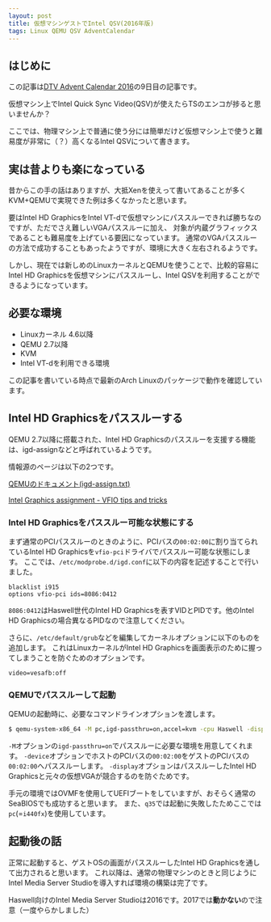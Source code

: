 ```yaml
---
layout: post
title: 仮想マシンゲストでIntel QSV(2016年版)
tags: Linux QEMU QSV AdventCalendar
---
```


## はじめに

この記事は[DTV Advent Calendar 2016](http://www.adventar.org/calendars/1429)の9日目の記事です。

仮想マシン上でIntel Quick Sync Video(QSV)が使えたらTSのエンコが捗ると思いませんか？

ここでは、物理マシン上で普通に使う分には簡単だけど仮想マシン上で使うと難易度が非常に（？）高くなるIntel QSVについて書きます。

<!--more-->

## 実は昔よりも楽になっている

昔からこの手の話はありますが、大抵Xenを使えって書いてあることが多くKVM+QEMUで実現できた例は多くなかったと思います。

要はIntel HD GraphicsをIntel VT-dで仮想マシンにパススルーできれば勝ちなのですが、ただでさえ難しいVGAパススルーに加え、
対象が内蔵グラフィックスであることも難易度を上げている要因になっています。
通常のVGAパススルーの方法で成功することもあったようですが、環境に大きく左右されるようです。

しかし、現在では新しめのLinuxカーネルとQEMUを使うことで、比較的容易にIntel HD Graphicsを仮想マシンにパススルーし、Intel QSVを利用することができるようになっています。

## 必要な環境

- Linuxカーネル 4.6以降
- QEMU 2.7以降
- KVM
- Intel VT-dを利用できる環境

この記事を書いている時点で最新のArch Linuxのパッケージで動作を確認しています。

## Intel HD Graphicsをパススルーする

QEMU 2.7以降に搭載された、Intel HD Graphicsのパススルーを支援する機能は、igd-assignなどと呼ばれているようです。

情報源のページは以下の2つです。

[QEMUのドキュメント(igd-assign.txt)](https://github.com/qemu/qemu/blob/master/docs/igd-assign.txt)

[Intel Graphics assignment - VFIO tips and tricks](http://vfio.blogspot.jp/2016/07/intel-graphics-assignment.html)

### Intel HD Graphicsをパススルー可能な状態にする

まず通常のPCIパススルーのときのように、PCIバスの`00:02:00`に割り当てられているIntel HD Graphicsを`vfio-pci`ドライバでパススルー可能な状態にします。
ここでは、`/etc/modprobe.d/igd.conf`に以下の内容を記述することで行いました。

```text
blacklist i915
options vfio-pci ids=8086:0412
```

`8086:0412`はHaswell世代のIntel HD Graphicsを表すVIDとPIDです。他のIntel HD Graphicsの場合異なるPIDなので注意してください。

さらに、`/etc/default/grub`などを編集してカーネルオプションに以下のものを追加します。
これはLinuxカーネルがIntel HD Graphicsを画面表示のために握ってしまうことを防ぐためのオプションです。

```text
video=vesafb:off
```

### QEMUでパススルーして起動

QEMUの起動時に、必要なコマンドラインオプションを渡します。

```bash
$ qemu-system-x86_64 -M pc,igd-passthru=on,accel=kvm -cpu Haswell -display none -device vfio-pci,host=00:02.0,id=hostdev1,bus=pci.0,addr=0x2 〜
```

`-M`オプションの`igd-passthru=on`でパススルーに必要な環境を用意してくれます。
`-device`オプションでホストのPCIバスの`00:02:00`をゲストのPCIバスの`00:02:00`へパススルーします。
`-display`オプションはパススルーしたIntel HD Graphicsと元々の仮想VGAが競合するのを防ぐためです。

手元の環境ではOVMFを使用してUEFIブートをしていますが、おそらく通常のSeaBIOSでも成功すると思います。
また、`q35`では起動に失敗したためここでは`pc`(=`i440fx`)を使用しています。

## 起動後の話

正常に起動すると、ゲストOSの画面がパススルーしたIntel HD Graphicsを通して出力されると思います。
これ以降は、通常の物理マシンのときと同じようにIntel Media Server Studioを導入すれば環境の構築は完了です。

Haswell向けのIntel Media Server Studioは2016です。2017では**動かない**ので注意（一度やらかしました）
